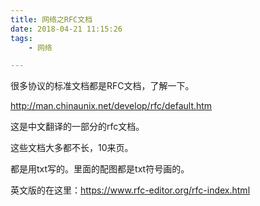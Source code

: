 ```yaml
---
title: 网络之RFC文档
date: 2018-04-21 11:15:26
tags:
	- 网络

---
```




很多协议的标准文档都是RFC文档，了解一下。

http://man.chinaunix.net/develop/rfc/default.htm

这是中文翻译的一部分的rfc文档。

这些文档大多都不长，10来页。

都是用txt写的。里面的配图都是txt符号画的。

英文版的在这里：https://www.rfc-editor.org/rfc-index.html



